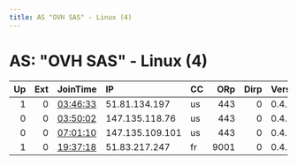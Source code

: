 ```yaml
---
title: AS "OVH SAS" - Linux (4)
---
```


# AS: "OVH SAS" - Linux (4)

|   Up |   Ext | JoinTime                                                                                              | IP              | CC   |   ORp |   Dirp | Version   | Contact       | Nickname            |   eFamMembers |
|-----:|------:|:------------------------------------------------------------------------------------------------------|:----------------|:-----|------:|-------:|:----------|:--------------|:--------------------|--------------:|
|    1 |     0 | [03:46:33](https://nusenu.github.io/OrNetStats/w/relay/EEC229310F2402FAF6A0D1E48518953311C187FB.html) | 51.81.134.197   | us   |   443 |      0 | 0.4.7.13  | None          | 7jANDfLVCkDKcpMa2Xq |             1 |
|    0 |     0 | [03:50:02](https://nusenu.github.io/OrNetStats/w/relay/C1A764CE826EDBD6C28578271DAC4C2F375E685D.html) | 147.135.118.76  | us   |   443 |      0 | 0.4.7.13  | None          | E5wFI7ZRbxCD2FipuR0 |             1 |
|    0 |     0 | [07:01:10](https://nusenu.github.io/OrNetStats/w/relay/B30DCAC89EAF07721D7E883ED422699A27C99053.html) | 147.135.109.101 | us   |   443 |      0 | 0.4.7.13  | None          | o47yPDG2bcuQwwoObT9 |             1 |
|    1 |     0 | [19:37:18](https://nusenu.github.io/OrNetStats/w/relay/A4EB2E9D90D02F329D83C6909DBEBADAA721516F.html) | 51.83.217.247   | fr   |  9001 |      0 | 0.4.7.13  | huj@racisz.in | racisz              |             1 |
